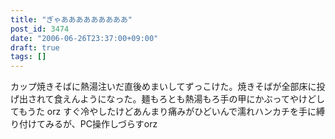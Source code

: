 ```yaml
---
title: "ぎゃあああああああああ"
post_id: 3474
date: "2006-06-26T23:37:00+09:00"
draft: true
tags: []
---
```



カップ焼きそばに熱湯注いだ直後めまいしてずっこけた。焼きそばが全部床に投げ出されて食えんようになった。麺もろとも熱湯もろ手の甲にかぶってやけどしてもうた orz すぐ冷やしたけどあんまり痛みがひどいんで濡れハンカチを手に縛り付けてみるが、PC操作しづらすorz
